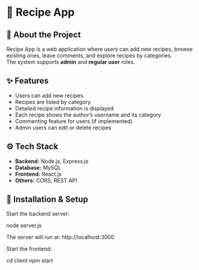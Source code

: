 
# 🍲 Recipe App

## 📌 About the Project  
Recipe App is a web application where users can add new recipes, browse existing ones, leave comments, and explore recipes by categories.  
The system supports **admin** and **regular user** roles.  

## ✨ Features  
- Users can add new recipes  
- Recipes are listed by category  
- Detailed recipe information is displayed  
- Each recipe shows the author’s username and its category  
- Commenting feature for users (if implemented)  
- Admin users can edit or delete recipes  

## ⚙️ Tech Stack  
- **Backend:** Node.js, Express.js  
- **Database:** MySQL  
- **Frontend:** React.js  
- **Others:** CORS, REST API  

## 🚀 Installation & Setup  

Start the backend server:

node server.js


The server will run at: http://localhost:3000

Start the frontend:

cd client
npm start
